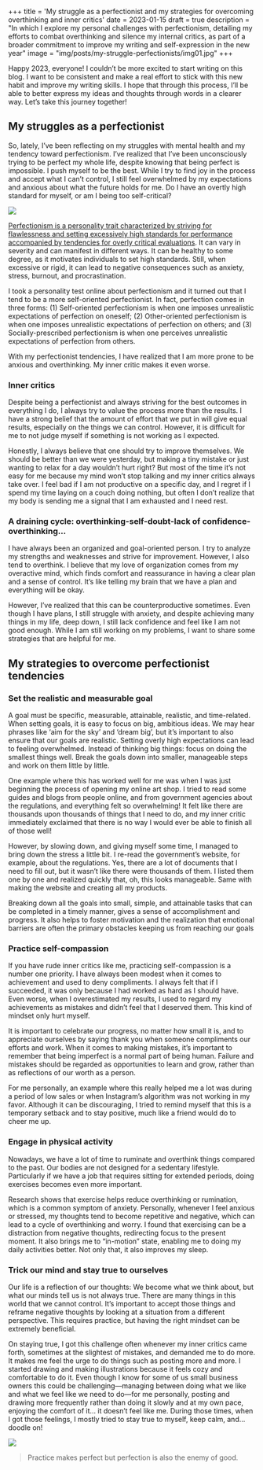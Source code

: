 +++
title = 'My struggle as a perfectionist and my strategies for overcoming overthinking and inner critics'
date = 2023-01-15
draft = true
description = "In which I explore my personal challenges with perfectionism, detailing my efforts to combat overthinking and silence my internal critics, as part of a broader commitment to improve my writing and self-expression in the new year"
image = "img/posts/my-struggle-perfectionists/img01.jpg"
+++

Happy 2023, everyone! I couldn’t be more excited to start writing on this blog. I want to be consistent and make a real effort to stick with this new habit and improve my writing skills. I hope that through this process, I’ll be able to better express my ideas and thoughts through words in a clearer way. Let’s take this journey together!

## My struggles as a perfectionist

So, lately, I’ve been reflecting on my struggles with mental health and my tendency toward perfectionism. I’ve realized that I’ve been unconsciously trying to be perfect my whole life, despite knowing that being perfect is impossible. I push myself to be the best. While I try to find joy in the process and accept what I can’t control, I still feel overwhelmed by my expectations and anxious about what the future holds for me. Do I have an overtly high standard for myself, or am I being too self-critical?

[![](/img/posts/my-struggle-perfectionists/img01.jpg)](https://www.instagram.com/p/CfzTnYpqkPK/)

[Perfectionism is a personality trait characterized by striving for flawlessness and setting excessively high standards for performance accompanied by tendencies for overly critical evaluations](https://www.psychologytoday.com/us/blog/when-food-is-family/201504/perfectionism-inherited-or-psychological-solution). It can vary in severity and can manifest in different ways. It can be healthy to some degree, as it motivates individuals to set high standards. Still, when excessive or rigid, it can lead to negative consequences such as anxiety, stress, burnout, and procrastination.

I took a personality test online about perfectionism and it turned out that I tend to be a more self-oriented perfectionist. In fact, perfection comes in three forms: (1) Self-oriented perfectionism is when one imposes unrealistic expectations of perfection on oneself; (2) Other-oriented perfectionism is when one imposes unrealistic expectations of perfection on others; and (3) Socially-prescribed perfectionism is when one perceives unrealistic expectations of perfection from others.

With my perfectionist tendencies, I have realized that I am more prone to be anxious and overthinking. My inner critic makes it even worse.

### Inner critics

Despite being a perfectionist and always striving for the best outcomes in everything I do, I always try to value the process more than the results. I have a strong belief that the amount of effort that we put in will give equal results, especially on the things we can control. However, it is difficult for me to not judge myself if something is not working as I expected.

Honestly, I always believe that one should try to improve themselves. We should be better than we were yesterday, but making a tiny mistake or just wanting to relax for a day wouldn’t hurt right? But most of the time it’s not easy for me because my mind won’t stop talking and my inner critics always take over. I feel bad if I am not productive on a specific day, and I regret if I spend my time laying on a couch doing nothing, but often I don’t realize that my body is sending me a signal that I am exhausted and I need rest.

### A draining cycle: overthinking-self-doubt-lack of confidence-overthinking…

I have always been an organized and goal-oriented person. I try to analyze my strengths and weaknesses and strive for improvement. However, I also tend to overthink. I believe that my love of organization comes from my overactive mind, which finds comfort and reassurance in having a clear plan and a sense of control. It’s like telling my brain that we have a plan and everything will be okay.

However, I’ve realized that this can be counterproductive sometimes. Even though I have plans, I still struggle with anxiety, and despite achieving many things in my life, deep down, I still lack confidence and feel like I am not good enough. While I am still working on my problems, I want to share some strategies that are helpful for me.

## My strategies to overcome perfectionist tendencies

### Set the realistic and measurable goal

A goal must be specific, measurable, attainable, realistic, and time-related. When setting goals, it is easy to focus on big, ambitious ideas. We may hear phrases like ‘aim for the sky’ and ‘dream big’, but it’s important to also ensure that our goals are realistic. Setting overly high expectations can lead to feeling overwhelmed. Instead of thinking big things: focus on doing the smallest things well. Break the goals down into smaller, manageable steps and work on them little by little.

One example where this has worked well for me was when I was just beginning the process of opening my online art shop. I tried to read some guides and blogs from people online, and from government agencies about the regulations, and everything felt so overwhelming! It felt like there are thousands upon thousands of things that I need to do, and my inner critic immediately exclaimed that there is no way I would ever be able to finish all of those well!

However, by slowing down, and giving myself some time, I managed to bring down the stress a little bit. I re-read the government’s website, for example, about the regulations. Yes, there are a lot of documents that I need to fill out, but it wasn’t like there were thousands of them. I listed them one by one and realized quickly that, oh, this looks manageable. Same with making the website and creating all my products.

Breaking down all the goals into small, simple, and attainable tasks that can be completed in a timely manner, gives a sense of accomplishment and progress. It also helps to foster motivation and the realization that emotional barriers are often the primary obstacles keeping us from reaching our goals

### Practice self-compassion

If you have rude inner critics like me, practicing self-compassion is a number one priority. I have always been modest when it comes to achievement and used to deny compliments. I always felt that if I succeeded, it was only because I had worked as hard as I should have. Even worse, when I overestimated my results, I used to regard my achievements as mistakes and didn’t feel that I deserved them. This kind of mindset only hurt myself.

It is important to celebrate our progress, no matter how small it is, and to appreciate ourselves by saying thank you when someone compliments our efforts and work. When it comes to making mistakes, it’s important to remember that being imperfect is a normal part of being human. Failure and mistakes should be regarded as opportunities to learn and grow, rather than as reflections of our worth as a person.

For me personally, an example where this really helped me a lot was during a period of low sales or when Instagram’s algorithm was not working in my favor. Although it can be discouraging, I tried to remind myself that this is a temporary setback and to stay positive, much like a friend would do to cheer me up.

### Engage in physical activity

Nowadays, we have a lot of time to ruminate and overthink things compared to the past. Our bodies are not designed for a sedentary lifestyle. Particularly if we have a job that requires sitting for extended periods, doing exercises becomes even more important.

Research shows that exercise helps reduce overthinking or rumination, which is a common symptom of anxiety. Personally, whenever I feel anxious or stressed, my thoughts tend to become repetitive and negative, which can lead to a cycle of overthinking and worry. I found that exercising can be a distraction from negative thoughts, redirecting focus to the present moment. It also brings me to “in-motion” state, enabling me to doing my daily activities better. Not only that, it also improves my sleep.

### Trick our mind and stay true to ourselves

Our life is a reflection of our thoughts: We become what we think about, but what our minds tell us is not always true. There are many things in this world that we cannot control. It’s important to accept those things and reframe negative thoughts by looking at a situation from a different perspective. This requires practice, but having the right mindset can be extremely beneficial.

On staying true, I got this challenge often whenever my inner critics came forth, sometimes at the slightest of mistakes, and demanded me to do more. It makes me feel the urge to do things such as posting more and more. I started drawing and making illustrations because it feels cozy and comfortable to do it. Even though I know for some of us small business owners this could be challenging—managing between doing what we like and what we feel like we need to do—for me personally, posting and drawing more frequently rather than doing it slowly and at my own pace, enjoying the comfort of it… it doesn’t feel like me. During those times, when I got those feelings, I mostly tried to stay true to myself, keep calm, and… doodle on!

[![](/img/posts/my-struggle-perfectionists/img02.jpg)](https://www.instagram.com/p/Ce9Fl7iqtHv/)

> Practice makes perfect but perfection is also the enemy of good.